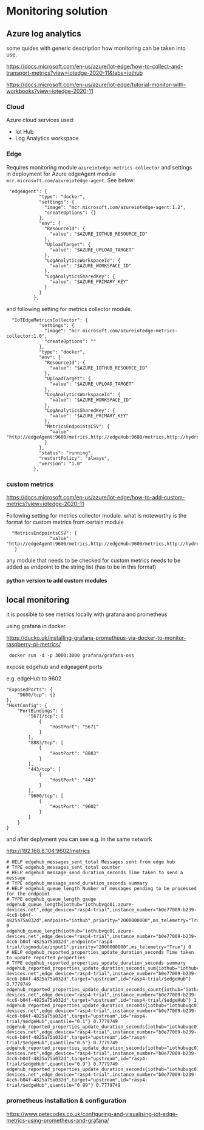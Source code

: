 # Monitoring solution 



## Azure log analytics

some quides with generic description how monitoring can be taken into use.

https://docs.microsoft.com/en-us/azure/iot-edge/how-to-collect-and-transport-metrics?view=iotedge-2020-11&tabs=iothub

https://docs.microsoft.com/en-us/azure/iot-edge/tutorial-monitor-with-workbooks?view=iotedge-2020-11


### Cloud
Azure cloud services used:
- Iot Hub
- Log Analytics workspace



### Edge
Requires monitoring module `azureiotedge-metrics-collector` and settings in deployment for Azure edgeAgent module `mcr.microsoft.com/azureiotedge-agent`. See below: 

```
 "edgeAgent": {
            "type": "docker",
            "settings": {
              "image": "mcr.microsoft.com/azureiotedge-agent:1.2",
              "createOptions": {}
            },
            "env": {
              "ResourceId": {
                "value": "$AZURE_IOTHUB_RESOURCE_ID"
              },
              "UploadTarget": {
                "value": "$AZURE_UPLOAD_TARGET"
              },
              "LogAnalyticsWorkspaceId": {
                "value": "$AZURE_WORKSPACE_ID"
              },
              "LogAnalyticsSharedKey": {
                "value": "$AZURE_PRIMARY_KEY"
              }
            }
          },
```

and following setting for metrics collector module.


```
  "IoTEdgeMetricsCollector": {
            "settings": {
              "image": "mcr.microsoft.com/azureiotedge-metrics-collector:1.0",
              "createOptions": ""
            },
            "type": "docker",
            "env": {
              "ResourceId": {
                "value": "$AZURE_IOTHUB_RESOURCE_ID"
              },
              "UploadTarget": {
                "value": "$AZURE_UPLOAD_TARGET"
              },
              "LogAnalyticsWorkspaceId": {
                "value": "$AZURE_WORKSPACE_ID"
              },
              "LogAnalyticsSharedKey": {
                "value": "$AZURE_PRIMARY_KEY"
              },
              "MetricsEndpointsCSV": {
                "value": "http://edgeAgent:9600/metrics,http://edgeHub:9600/metrics,http://hydropymodule:9600/metrics"
              }
            },
            "status": "running",
            "restartPolicy": "always",
            "version": "1.0"
          },
```


### custom metrics

https://docs.microsoft.com/en-us/azure/iot-edge/how-to-add-custom-metrics?view=iotedge-2020-11


Following setting for metrics collector module. what is noteworthy is the format for custom metrics from certain module

```
  "MetricsEndpointsCSV": {
                "value": "http://edgeAgent:9600/metrics,http://edgeHub:9600/metrics,http://hydropymodule:9600/metrics"
   }
```

any module that needs to be checked for custom metrics needs to be added as endpoint to the string list (has to be in this
format)

#### python version to add custom modules



## local monitoring

it is possible to see metrics locally with grafana and prometheus

using grafana in docker 

https://ducko.uk/installing-grafana-prometheus-via-docker-to-monitor-raspberry-pi-metrics/


```
 docker run -d -p 3000:3000 grafana/grafana-oss
```

expose edgehub and edgeagent ports

e.g. edgeHub to 9602

```
"ExposedPorts": {
    "9600/tcp": {}
},
"HostConfig": {
    "PortBindings": {
        "5671/tcp": [
            {
                "HostPort": "5671"
            }
        ],
        "8883/tcp": [
            {
                "HostPort": "8883"
            }
        ],
        "443/tcp": [
            {
                "HostPort": "443"
            }
        ],
        "9600/tcp": [
            {
                "HostPort": "9602"
            }
        ]
    }
}
```
and after deplyment you can see e.g. in the same network

http://192.168.8.104:9602/metrics

```
# HELP edgehub_messages_sent_total Messages sent from edge hub
# TYPE edgehub_messages_sent_total counter
# HELP edgehub_message_send_duration_seconds Time taken to send a message
# TYPE edgehub_message_send_duration_seconds summary
# HELP edgehub_queue_length Number of messages pending to be processed for the endpoint
# TYPE edgehub_queue_length gauge
edgehub_queue_length{iothub="iothubvqc01.azure-devices.net",edge_device="rasp4-trial",instance_number="b0e77009-b239-4cc6-b04f-4825a75a032d",endpoint="iothub",priority="2000000000",ms_telemetry="True"} 0
edgehub_queue_length{iothub="iothubvqc01.azure-devices.net",edge_device="rasp4-trial",instance_number="b0e77009-b239-4cc6-b04f-4825a75a032d",endpoint="rasp4-trial/logmodule/input1",priority="2000000000",ms_telemetry="True"} 0
# HELP edgehub_reported_properties_update_duration_seconds Time taken to update reported properties
# TYPE edgehub_reported_properties_update_duration_seconds summary
edgehub_reported_properties_update_duration_seconds_sum{iothub="iothubvqc01.azure-devices.net",edge_device="rasp4-trial",instance_number="b0e77009-b239-4cc6-b04f-4825a75a032d",target="upstream",id="rasp4-trial/$edgeHub"} 0.7779749
edgehub_reported_properties_update_duration_seconds_count{iothub="iothubvqc01.azure-devices.net",edge_device="rasp4-trial",instance_number="b0e77009-b239-4cc6-b04f-4825a75a032d",target="upstream",id="rasp4-trial/$edgeHub"} 1
edgehub_reported_properties_update_duration_seconds{iothub="iothubvqc01.azure-devices.net",edge_device="rasp4-trial",instance_number="b0e77009-b239-4cc6-b04f-4825a75a032d",target="upstream",id="rasp4-trial/$edgeHub",quantile="0.1"} 0.7779749
edgehub_reported_properties_update_duration_seconds{iothub="iothubvqc01.azure-devices.net",edge_device="rasp4-trial",instance_number="b0e77009-b239-4cc6-b04f-4825a75a032d",target="upstream",id="rasp4-trial/$edgeHub",quantile="0.5"} 0.7779749
edgehub_reported_properties_update_duration_seconds{iothub="iothubvqc01.azure-devices.net",edge_device="rasp4-trial",instance_number="b0e77009-b239-4cc6-b04f-4825a75a032d",target="upstream",id="rasp4-trial/$edgeHub",quantile="0.9"} 0.7779749
edgehub_reported_properties_update_duration_seconds{iothub="iothubvqc01.azure-devices.net",edge_device="rasp4-trial",instance_number="b0e77009-b239-4cc6-b04f-4825a75a032d",target="upstream",id="rasp4-trial/$edgeHub",quantile="0.99"} 0.7779749
```

### prometheus installation & configuration

https://www.petecodes.co.uk/configuring-and-visualising-iot-edge-metrics-using-prometheus-and-grafana/
